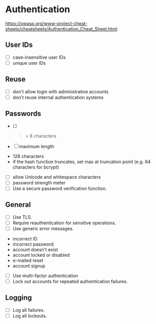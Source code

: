 # Authentication

<https://owasp.org/www-project-cheat-sheets/cheatsheets/Authentication_Cheat_Sheet.html>

## User IDs
- [ ]  case-insensitive user IDs
- [ ]  unique user IDs

## Reuse
- [ ]  don't allow login with administrative accounts
- [ ]  don't reuse internal authentication systems

## Passwords
- [ ]  >= 8 characters
- [ ]  maximum length
  - 128 characters
  - if the hash function truncates, set max at truncation point (e.g. 64 characters for bcrypt)
- [ ]  allow Unicode and whitespace characters
- [ ]  password strength meter
- [ ]  Use a secure password verification function.

## General
- [ ]  Use TLS.
- [ ]  Require reauthentication for sensitive operations.
- [ ]  Use generic error messages.
  - incorrect ID
  - incorrect password
  - account doesn't exist
  - account locked or disabled
  - e-mailed reset
  - account signup
- [ ]  Use multi-factor authentication
- [ ]  Lock out accounts for repeated authentication failures.

## Logging
- [ ]  Log all failures.
- [ ]  Log all lockouts.
